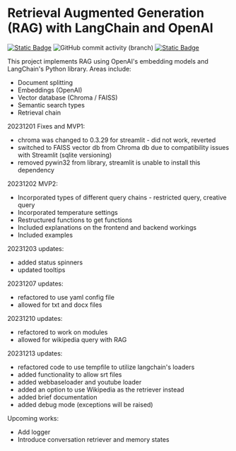 # Retrieval Augmented Generation (RAG) with LangChain and OpenAI
<a href="https://github.com/sienlonglim/LangChain"><img alt="Static Badge" src="https://img.shields.io/badge/github-black?style=flat-square&logo=github"></a> <img alt="GitHub commit activity (branch)" src="https://img.shields.io/github/commit-activity/t/sienlonglim/LangChain">
<a href="https://document-query-bot.streamlit.app/"><img alt="Static Badge" src="https://img.shields.io/badge/Streamlit%20App-red?style=flat-square&logo=streamlit&labelColor=white"></a> 

This project implements RAG using OpenAI's embedding models and LangChain's Python library. Areas include:
- Document splitting
- Embeddings (OpenAI)
- Vector database (Chroma / FAISS)
- Semantic search types
- Retrieval chain


20231201 Fixes and MVP1:
- chroma was changed to 0.3.29 for streamlit - did not work, reverted
- switched to FAISS vector db from Chroma db due to compatibility issues with Streamlit (sqlite versioning)
- removed pywin32 from library, streamlit is unable to install this dependency

20231202 MVP2:
- Incorporated types of different query chains - restricted query, creative query
- Incorporated temperature settings
- Restructured functions to get functions
- Included explanations on the frontend and backend workings
- Included examples

20231203 updates:
- added status spinners
- updated tooltips

20231207 updates:
- refactored to use yaml config file
- allowed for txt and docx files

20231210 updates:
- refactored to work on modules
- allowed for wikipedia query with RAG

20231213 updates:
- refactored code to use tempfile to utilize langchain's loaders
- added functionality to allow srt files
- added webbaseloader and youtube loader
- added an option to use Wikipedia as the retriever instead
- added brief documentation
- added debug mode (exceptions will be raised)

Upcoming works:
- Add logger
- Introduce conversation retriever and memory states